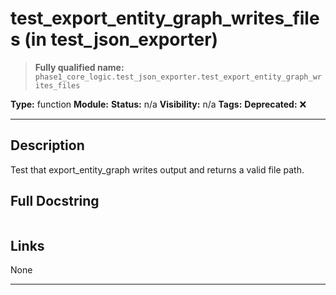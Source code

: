 # test_export_entity_graph_writes_files (in test_json_exporter)
> **Fully qualified name:** `phase1_core_logic.test_json_exporter.test_export_entity_graph_writes_files`

**Type:** function
**Module:** 
**Status:** n/a
**Visibility:** n/a
**Tags:** 
**Deprecated:** ❌

---

## Description
Test that export_entity_graph writes output and returns a valid file path.

## Full Docstring
```

```

## Links
None

---
